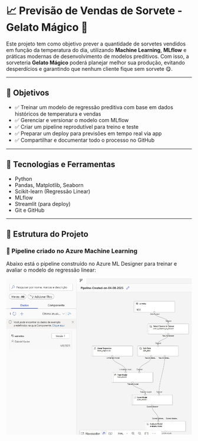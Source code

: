 # 📈 Previsão de Vendas de Sorvete - Gelato Mágico 🍦

Este projeto tem como objetivo prever a quantidade de sorvetes vendidos em função da temperatura do dia, utilizando **Machine Learning**, **MLflow** e práticas modernas de desenvolvimento de modelos preditivos. Com isso, a sorveteria **Gelato Mágico** poderá planejar melhor sua produção, evitando desperdícios e garantindo que nenhum cliente fique sem sorvete 😋.

---

## 🎯 Objetivos

- ✅ Treinar um modelo de regressão preditiva com base em dados históricos de temperatura e vendas
- ✅ Gerenciar e versionar o modelo com MLflow
- ✅ Criar um pipeline reprodutível para treino e teste
- ✅ Preparar um deploy para previsões em tempo real via app
- ✅ Compartilhar e documentar todo o processo no GitHub

---

## 🧪 Tecnologias e Ferramentas

- Python
- Pandas, Matplotlib, Seaborn
- Scikit-learn (Regressão Linear)
- MLflow
- Streamlit (para deploy)
- Git e GitHub

---

## 📁 Estrutura do Projeto

### 🔹 Pipeline criado no Azure Machine Learning

Abaixo está o pipeline construído no Azure ML Designer para treinar e avaliar o modelo de regressão linear:

![Pipeline no Azure ML](https://raw.githubusercontent.com/gxsalles/Proj_Modelo_Preditivo/refs/heads/main/inputs/Modelo_Designer.jpg)
